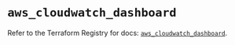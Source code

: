 # `aws_cloudwatch_dashboard`

Refer to the Terraform Registry for docs: [`aws_cloudwatch_dashboard`](https://registry.terraform.io/providers/hashicorp/aws/6.9.0/docs/resources/cloudwatch_dashboard).
